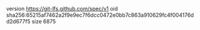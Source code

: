 version https://git-lfs.github.com/spec/v1
oid sha256:65215af7462a2f9e9ec7f6dcc0472e0bb7c863a910629fc4f004176dd2d677f5
size 6875
